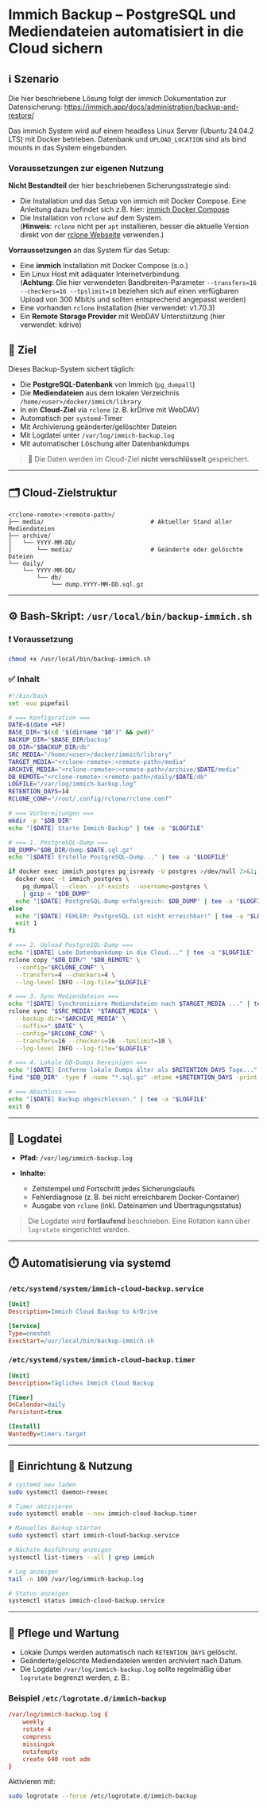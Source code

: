 # Immich Backup – PostgreSQL und Mediendateien automatisiert in die Cloud sichern

## ℹ️ Szenario

Die hier beschriebene Lösung folgt der immich Dokumentation zur Datensicherung: <https://immich.app/docs/administration/backup-and-restore/>  

Das immich System wird auf einem headless Linux Server (Ubuntu 24.04.2 LTS) mit Docker betrieben. Datenbank und `UPLOAD_LOCATION` sind als bind mounts in das System eingebunden.

### Voraussetzungen zur eigenen Nutzung  

**Nicht Bestandteil** der hier beschriebenen Sicherungsstrategie sind:

- Die Installation und das Setup von immich mit Docker Compose. Eine Anleitung dazu befindet sich z.B. hier: [immich Docker Compose](https://immich.app/docs/install/docker-compose/)
- Die Installation von `rclone` auf dem System.  
  (**Hinweis**: `rclone` nicht per `apt` installieren, besser die aktuelle Version direkt von der [rclone Webseite]([https://rclone.org/install/) verwenden.)  

**Vorraussetzungen** an das System für das Setup:  

- Eine **immich** Installation mit Docker Compose (s.o.)
- Ein Linux Host mit adäquater Internetverbindung.  
  (**Achtung:** Die hier verwendeten Bandbreiten-Parameter `--transfers=16 --checkers=16 --tpslimit=10` beziehen sich auf einen verfügbaren Upload von 300 Mbit/s und sollten entsprechend angepasst werden)
- Eine vorhanden `rclone` Installation (hier verwendet: v1.70.3)
- Ein **Remote Storage Provider** mit WebDAV Unterstützung (hier verwendet: kdrive)

## 📌 Ziel

Dieses Backup-System sichert täglich:

- Die **PostgreSQL-Datenbank** von Immich (`pg_dumpall`)
- Die **Mediendateien** aus dem lokalen Verzeichnis `/home/<user>/docker/immich/library`
- In ein **Cloud-Ziel** via `rclone` (z. B. krDrive mit WebDAV)
- Automatisch per `systemd`-Timer
- Mit Archivierung geänderter/gelöschter Dateien
- Mit Logdatei unter `/var/log/immich-backup.log`
- Mit automatischer Löschung alter Datenbankdumps

> 🔐 Die Daten werden im Cloud-Ziel **nicht verschlüsselt** gespeichert.

---

## 🗂️ Cloud-Zielstruktur

```text
<rclone-remote>:<remote-path>/
├── media/                              # Aktueller Stand aller Mediendateien
├── archive/
│   └── YYYY-MM-DD/
│       └── media/                      # Geänderte oder gelöschte Dateien
└── daily/
    └── YYYY-MM-DD/
        └── db/
            └── dump.YYYY-MM-DD.sql.gz
````

---

## ⚙️ Bash-Skript: `/usr/local/bin/backup-immich.sh`

### ❗ Voraussetzung

```bash
chmod +x /usr/local/bin/backup-immich.sh
```

### ✅ Inhalt

```bash
#!/bin/bash
set -euo pipefail

# === Konfiguration ===
DATE=$(date +%F)
BASE_DIR="$(cd "$(dirname "$0")" && pwd)"
BACKUP_DIR="$BASE_DIR/backup"
DB_DIR="$BACKUP_DIR/db"
SRC_MEDIA="/home/<user>/docker/immich/library"
TARGET_MEDIA="<rclone-remote>:<remote-path>/media"
ARCHIVE_MEDIA="<rclone-remote>:<remote-path>/archive/$DATE/media"
DB_REMOTE="<rclone-remote>:<remote-path>/daily/$DATE/db"
LOGFILE="/var/log/immich-backup.log"
RETENTION_DAYS=14
RCLONE_CONF="/root/.config/rclone/rclone.conf"

# === Vorbereitungen ===
mkdir -p "$DB_DIR"
echo "[$DATE] Starte Immich-Backup" | tee -a "$LOGFILE"

# === 1. PostgreSQL-Dump ===
DB_DUMP="$DB_DIR/dump.$DATE.sql.gz"
echo "[$DATE] Erstelle PostgreSQL-Dump..." | tee -a "$LOGFILE"

if docker exec immich_postgres pg_isready -U postgres >/dev/null 2>&1; then
  docker exec -t immich_postgres \
    pg_dumpall --clean --if-exists --username=postgres \
    | gzip > "$DB_DUMP"
  echo "[$DATE] PostgreSQL-Dump erfolgreich: $DB_DUMP" | tee -a "$LOGFILE"
else
  echo "[$DATE] FEHLER: PostgreSQL ist nicht erreichbar!" | tee -a "$LOGFILE"
  exit 1
fi

# === 2. Upload PostgreSQL-Dump ===
echo "[$DATE] Lade Datenbankdump in die Cloud..." | tee -a "$LOGFILE"
rclone copy "$DB_DIR/" "$DB_REMOTE" \
  --config="$RCLONE_CONF" \
  --transfers=4 --checkers=4 \
  --log-level INFO --log-file="$LOGFILE"

# === 3. Sync Mediendateien ===
echo "[$DATE] Synchronisiere Mediendateien nach $TARGET_MEDIA ..." | tee -a "$LOGFILE"
rclone sync "$SRC_MEDIA" "$TARGET_MEDIA" \
  --backup-dir="$ARCHIVE_MEDIA" \
  --suffix=".$DATE" \
  --config="$RCLONE_CONF" \
  --transfers=16 --checkers=16 --tpslimit=10 \
  --log-level INFO --log-file="$LOGFILE"

# === 4. Lokale DB-Dumps bereinigen ===
echo "[$DATE] Entferne lokale Dumps älter als $RETENTION_DAYS Tage..." | tee -a "$LOGFILE"
find "$DB_DIR" -type f -name "*.sql.gz" -mtime +$RETENTION_DAYS -print -delete >> "$LOGFILE"

# === Abschluss ===
echo "[$DATE] Backup abgeschlossen." | tee -a "$LOGFILE"
exit 0
```

---

## 📄 Logdatei

* **Pfad:** `/var/log/immich-backup.log`
* **Inhalte:**

  * Zeitstempel und Fortschritt jedes Sicherungslaufs
  * Fehlerdiagnose (z. B. bei nicht erreichbarem Docker-Container)
  * Ausgabe von `rclone` (inkl. Dateinamen und Übertragungsstatus)

> Die Logdatei wird **fortlaufend** beschrieben. Eine Rotation kann über `logrotate` eingerichtet werden.

---

## ⏱️ Automatisierung via systemd

### `/etc/systemd/system/immich-cloud-backup.service`

```ini
[Unit]
Description=Immich Cloud Backup to krDrive

[Service]
Type=oneshot
ExecStart=/usr/local/bin/backup-immich.sh
```

### `/etc/systemd/system/immich-cloud-backup.timer`

```ini
[Unit]
Description=Tägliches Immich Cloud Backup

[Timer]
OnCalendar=daily
Persistent=true

[Install]
WantedBy=timers.target
```

---

## 🚀 Einrichtung & Nutzung

```bash
# systemd neu laden
sudo systemctl daemon-reexec

# Timer aktivieren
sudo systemctl enable --now immich-cloud-backup.timer

# Manuelles Backup starten
sudo systemctl start immich-cloud-backup.service

# Nächste Ausführung anzeigen
systemctl list-timers --all | grep immich

# Log anzeigen
tail -n 100 /var/log/immich-backup.log

# Status anzeigen
systemctl status immich-cloud-backup.service
```

---

## 🧼 Pflege und Wartung

* Lokale Dumps werden automatisch nach `RETENTION_DAYS` gelöscht.
* Geänderte/gelöschte Mediendateien werden archiviert nach Datum.
* Die Logdatei `/var/log/immich-backup.log` sollte regelmäßig über `logrotate` begrenzt werden, z. B.:

### Beispiel `/etc/logrotate.d/immich-backup`

```conf
/var/log/immich-backup.log {
    weekly
    rotate 4
    compress
    missingok
    notifempty
    create 640 root adm
}
```

Aktivieren mit:

```bash
sudo logrotate --force /etc/logrotate.d/immich-backup
```